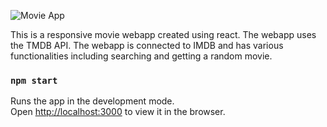 ![Movie App](movie-app-gif.gif)

This is a responsive movie webapp created using react. The webapp uses the TMDB API. The webapp is connected to IMDB and has various functionalities including searching and  getting a random movie.

### `npm start`

Runs the app in the development mode.<br>
Open [http://localhost:3000](http://localhost:3000) to view it in the browser.
